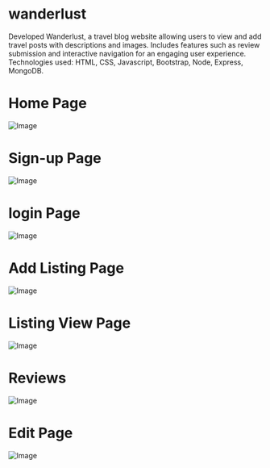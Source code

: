 # wanderlust
Developed Wanderlust, a travel blog website allowing users to view and add travel posts with descriptions and images. Includes features such as review submission and interactive navigation for an engaging user experience. 
Technologies used: HTML, CSS, Javascript, Bootstrap, Node, Express, MongoDB.
# Home Page
![Image](https://github.com/user-attachments/assets/4a9259f6-c771-4e66-a6aa-86223141f4fa)
# Sign-up Page
![Image](https://github.com/user-attachments/assets/1ef2bca8-a8bf-4f8c-8f42-3fdf13937064)
# login Page
![Image](https://github.com/user-attachments/assets/abbc5494-c473-415a-9c1c-b70c28c75b1a)
# Add Listing Page
![Image](https://github.com/user-attachments/assets/ce59cf4c-86bf-4974-9828-4c7993c9ef47)
# Listing View Page
![Image](https://github.com/user-attachments/assets/f2937fe8-29ff-4552-a19f-3d74cca0ad25)
# Reviews
![Image](https://github.com/user-attachments/assets/7e3ff6a1-9cec-4664-8476-527901805bc3)
# Edit Page
![Image](https://github.com/user-attachments/assets/1bf425e0-70a1-4d55-a84e-6a2e985f3a41)
